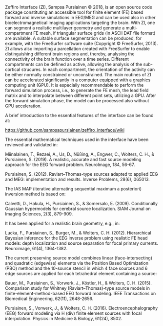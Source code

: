 Zeffiro Interface (ZI), Sampsa Pursiainen © 2018, is an open source code
package constituting an accessible tool for finite element (FE) based
forward and inverse simulations in EEG/MEG and can be used also in other
bioelectromagnetical imaging applications targeting the brain. With ZI,
one can segment a realistic multilayer geometry and generate a
multi-compartment FE mesh, if triangular surface grids (in ASCII DAT file
format) are available. A suitable surface segmentation can be produced,
for example, with the FreeSurfer software suite (Copyright © FreeSurfer,
2013). ZI allows also importing a parcellation created with FreeSurfer to
enable distinguishing different brain regions and, thereby, analysing the
connectivity of the brain function over a time series. Different
compartments can be defined as active, allowing the analysis of the
sub-cortical strucures. In each compartment, the orientation of the
activity can be either normally constrained or unconstrained. The main
routines of ZI can be accelerated significantly in a computer equipped
with a graphics computing unit (GPU). It is especially recommendable to
perform the forward simulation process, i.e., to generate the FE mesh, the
lead field matrix and to interpolate between different point sets,
utilizing a GPU. After the forward simulation phase, the model can be
processed also without GPU acceleration.

A brief introduction to the essential features of the interface can be
found at:

https://github.com/sampsapursiainen/zeffiro_interface/wiki

The essential mathematical techniques used in the interface have been
reviewed and validated in:

Miinalainen, T., Rezaei, A., Us, D., Nüßing, A., Engwer, C., Wolters, C.
H., & Pursiainen, S. (2019). A realistic, accurate and fast source
modeling approach for the EEG forward problem. NeuroImage, 184, 56-67.

Pursiainen, S. (2012). Raviart–Thomas-type sources adapted to applied EEG
and MEG: implementation and results. Inverse Problems, 28(6), 065013.

The IAS MAP (iterative alternating sequential maximum a posteriori)
inversion method is based on:

Calvetti, D., Hakula, H., Pursiainen, S., & Somersalo, E. (2009).
Conditionally Gaussian hypermodels for cerebral source localization. SIAM
Journal on Imaging Sciences, 2(3), 879-909.

It has been applied for a realistic brain geometry, e.g., in:

Lucka, F., Pursiainen, S., Burger, M., & Wolters, C. H. (2012).
Hierarchical Bayesian inference for the EEG inverse problem using
realistic FE head models: depth localization and source separation for
focal primary currents. Neuroimage, 61(4), 1364-1382.

The current preserving source model combines linear (face-intersecting)
and quadratic (edgewise) elements via the Position Based Optimization
(PBO) method and the 10-source stencil in which 4 face sources and 6 edge
sources are applied for each tetrahedral element containing a source:

Bauer, M., Pursiainen, S., Vorwerk, J., Köstler, H., & Wolters, C. H.
(2015). Comparison study for Whitney (Raviart–Thomas)-type source models
in finite-element-method-based EEG forward modeling. IEEE Transactions on
Biomedical Engineering, 62(11), 2648-2656.

Pursiainen, S., Vorwerk, J., & Wolters, C. H. (2016).
Electroencephalography (EEG) forward modeling via H (div) finite element
sources with focal interpolation. Physics in Medicine & Biology, 61(24),
8502.


